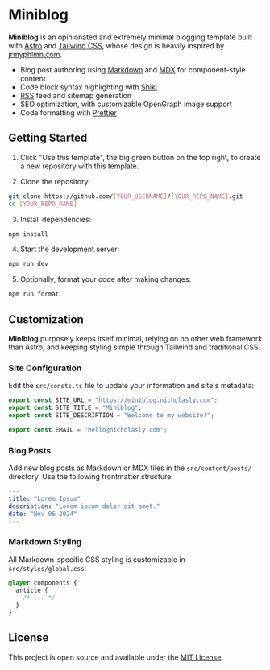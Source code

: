 # Miniblog

**Miniblog** is an opinionated and extremely minimal blogging template built with [Astro](https://astro.build/) and [Tailwind CSS](https://tailwindcss.com/), whose design is heavily inspired by [jrmyphlmn.com](https://jrmyphlmn.com/).

- Blog post authoring using [Markdown](https://www.markdownguide.org/) and [MDX](https://mdxjs.com/) for component-style content
- Code block syntax highlighting with [Shiki](https://github.com/shikijs/shiki)
- [RSS](https://en.wikipedia.org/wiki/RSS) feed and sitemap generation
- SEO optimization, with customizable OpenGraph image support
- Code formatting with [Prettier](https://prettier.io/)

## Getting Started

1. Click "Use this template", the big green button on the top right, to create a new repository with this template.

2. Clone the repository:

```bash
git clone https://github.com/[YOUR_USERNAME]/[YOUR_REPO_NAME].git
cd [YOUR_REPO_NAME]
```

3. Install dependencies:

```bash
npm install
```

4. Start the development server:

```bash
npm run dev
```

5. Optionally, format your code after making changes:

```bash
npm run format
```

## Customization

**Miniblog** purposely keeps itself minimal, relying on no other web framework than Astro, and keeping styling simple through Tailwind and traditional CSS.

### Site Configuration

Edit the `src/consts.ts` file to update your information and site's metadata:

```ts
export const SITE_URL = "https://miniblog.nicholasly.com";
export const SITE_TITLE = "Miniblog";
export const SITE_DESCRIPTION = "Welcome to my website!";

export const EMAIL = "hello@nicholasly.com";
```

### Blog Posts

Add new blog posts as Markdown or MDX files in the `src/content/posts/` directory. Use the following frontmatter structure:

```yml
---
title: "Lorem Ipsum"
description: "Lorem ipsum dolor sit amet."
date: "Nov 06 2024"
---
```

### Markdown Styling

All Markdown-specific CSS styling is customizable in `src/styles/global.css`:

```css
@layer components {
  article {
    /* ... */
  }
}
```

## License

This project is open source and available under the [MIT License](LICENSE).
